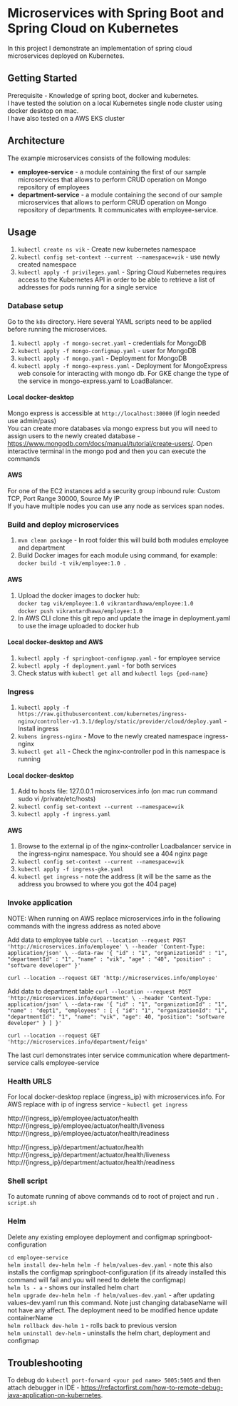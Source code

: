 # Microservices with Spring Boot and Spring Cloud on Kubernetes

In this project I demonstrate an implementation of spring cloud microservices deployed on Kubernetes. 


## Getting Started 
Prerequisite - Knowledge of spring boot, docker and kubernetes.  
I have tested the solution on a local Kubernetes single node cluster using docker desktop on mac.   
I have also tested on a AWS EKS cluster
<!-- I have also tested on a multiple node private GKE cluster. -->

## Architecture

The example microservices consists of the following modules:
- **employee-service** - a module containing the first of our sample microservices that allows to perform CRUD operation on Mongo repository of employees
- **department-service** - a module containing the second of our sample microservices that allows to perform CRUD operation on Mongo repository of departments. It communicates with employee-service. 

## Usage

1. `kubectl create ns vik` - Create new kubernetes namespace 
2. `kubectl config set-context --current --namespace=vik` - use newly created namespace
3. `kubectl apply -f privileges.yaml` - Spring Cloud Kubernetes requires access to the Kubernetes API in order to be able to retrieve a list of addresses for pods running for a single service

### Database setup
Go to the `k8s` directory. Here several YAML scripts need to be applied before running the microservices.
1. `kubectl apply -f mongo-secret.yaml` - credentials for MongoDB
2. `kubectl apply -f mongo-configmap.yaml` - user for MongoDB
3. `kubectl apply -f mongo.yaml` - Deployment for MongoDB
4. `kubectl apply -f mongo-express.yaml` - Deployment for MongoExpress web console for interacting with mongo db.  For GKE change the type of the service in mongo-express.yaml to LoadBalancer.

#### Local docker-desktop
Mongo express is accessible at `http://localhost:30000`  (if login needed use admin/pass)<br/>
You can create more databases via mongo express but you will need to assign users to the newly created database - https://www.mongodb.com/docs/manual/tutorial/create-users/.  Open interactive terminal in the mongo pod and then you can execute the commands

#### AWS
For one of the EC2 instances add a security group inbound rule: Custom TCP, Port Range 30000, Source My IP <br/>
If you have multiple nodes you can use any node as services span nodes.  

<!-- 
#### GKE

With a private GKE cluster you expose mongo express via an external load balancer.  If you have setup a non private cluster (not advisable as your vms will have public ips) you can also expose mongo express via NodePort service type.

Do `kubectl get service` and see the mongo-express-service.  Mongo express is accessible at `http://{service_external_ip):8081` (where 8081 is defined as the service port)

If defining the type of the service in mongo-express.yaml as NodePort when using GKE ensure you have a firewall rule to allow ingress to the node on port 30000 - `gcloud compute firewall-rules create test-node-port --allow tcp:30000`  
Do `kubectl get node -o wide` and see the external ip address of the node - Mongo express is accessible at `http://{node_external_ip):30000`  If you have multiple nodes you can use any node as services span nodes.   
-->

### Build and deploy microservices
1. `mvn clean package` - In root folder this will build both modules employee and department 
2. Build Docker images for each module using command, for example: `docker build -t vik/employee:1.0 .`

#### AWS
1. Upload the docker images to docker hub:  
`docker tag vik/employee:1.0 vikrantardhawa/employee:1.0`  
`docker push vikrantardhawa/employee:1.0`
2. In AWS CLI clone this git repo and update the image in deployment.yaml to use the image uploaded to docker hub

<!--
#### GKE
1. Upload the docker images to google container registry:  
`docker tag vik/employee:1.0 gcr.io/${GOOGLE_CLOUD_PROJECT}/vik/employee:1.0`  
`docker push gcr.io/${GOOGLE_CLOUD_PROJECT}/vik/employee:1.0`
2. Update the image in deployment.yaml to use the image from container registry
-->

#### Local docker-desktop and AWS
1. `kubectl apply -f springboot-configmap.yaml` - for employee service   
2. `kubectl apply -f deployment.yaml` - for both services  
3. Check status with `kubectl get all` and `kubectl logs {pod-name}`

### Ingress
1. `kubectl apply -f https://raw.githubusercontent.com/kubernetes/ingress-nginx/controller-v1.3.1/deploy/static/provider/cloud/deploy.yaml` - Install ingress
2. `kubens ingress-nginx` - Move to the newly created namespace ingress-nginx 
3. `kubectl get all` - Check the nginx-controller pod in this namespace is running

#### Local docker-desktop
1. Add to hosts file: 127.0.0.1 microservices.info (on mac run command sudo vi /private/etc/hosts)
2. `kubectl config set-context --current --namespace=vik`  
3. `kubectl apply -f ingress.yaml`

#### AWS
1. Browse to the external ip of the nginx-controller Loadbalancer service in the ingress-nginx namespace.  You should see a 404 nginx page
2. `kubectl config set-context --current --namespace=vik` 
3. `kubectl apply -f ingress-gke.yaml`
4. `kubectl get ingress` - note the address (it will be the same as the address you browsed to where you got the 404 page)

<!--   
#### GKE
1. Browse to the external ip of the nginx service.  You should see a 404 nginx page
2. `kubens vik` 
3. `kubectl apply -f ingress-gke.yaml`
4. `kubectl get ingress` - note the address (it will be the same as the address you browsed to where you got the 404 page)
-->

### Invoke application

NOTE: When running on AWS replace microservices.info in the following commands with the ingress address as noted above

Add data to employee table
`curl --location --request POST 'http://microservices.info/employee' \
--header 'Content-Type: application/json' \
--data-raw '{
    "id" : "1",
    "organizationId" : "1",
    "departmentId" : "1",
    "name" : "vik",
    "age" : "40",
    "position" : "software developer"
}'`

`curl --location --request GET 'http://microservices.info/employee'`

Add data to department table
`curl --location --request POST 'http://microservices.info/department' \
--header 'Content-Type: application/json' \
--data-raw '{
    "id" : "1",
    "organizationId" : "1",
    "name" : "dept1",
    "employees" : [
    {
        "id": "1",
        "organizationId": "1",
        "departmentId": "1",
        "name": "vik",
        "age": 40,
        "position": "software developer"
    }
]
}'`

`curl --location --request GET 'http://microservices.info/department/feign'`

The last curl demonstrates inter service communication where department-service calls employee-service

### Health URLS

For local docker-desktop replace {ingress_ip} with microservices.info.  For AWS replace with ip of ingress service - `kubectl get ingress`

http://{ingress_ip}/employee/actuator/health  
http://{ingress_ip}/employee/actuator/health/liveness  
http://{ingress_ip}/employee/actuator/health/readiness

http://{ingress_ip}/department/actuator/health  
http://{ingress_ip}/department/actuator/health/liveness  
http://{ingress_ip}/department/actuator/health/readiness

### Shell script

To automate running of above commands cd to root of project and run `. script.sh`  

### Helm

Delete any existing employee deployment and configmap springboot-configuration

`cd employee-service`  
`helm install dev-helm helm -f helm/values-dev.yaml` - note this also installs the configmap springboot-configuration (if its already installed this command will fail and you will need to delete the configmap)  
`helm ls - a` - shows our installed helm chart  
`helm upgrade dev-helm helm -f helm/values-dev.yaml` - after updating values-dev.yaml run this command. Note just changing databaseName will not have any affect.  The deployment need to be modified hence update containerName  
`helm rollback dev-helm 1` - rolls back to previous version  
`helm uninstall dev-helm` - uninstalls the helm chart, deployment and configmap

## Troubleshooting 

To debug do `kubectl port-forward <your pod name> 5005:5005` and then attach debugger in IDE - https://refactorfirst.com/how-to-remote-debug-java-application-on-kubernetes.  
  
<!-- On private GKE cluster when executing `kubectl apply -f ingress-gke.yaml` you may receive an error.  In which case delete ingress webhook - see second answer here https://stackoverflow.com/questions/61616203/nginx-ingress-controller-failed-calling-webhook -->




